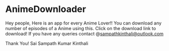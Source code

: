 # AnimeDownloader
Hey people,
Here is an app for every Anime Lover!!
You can download any number of episodes of a Anime using this.
Click on the download link to download!
If you have any queries contact @sampathkinthali@outlook.com

Thank You!
Sai Sampath Kumar Kinthali
